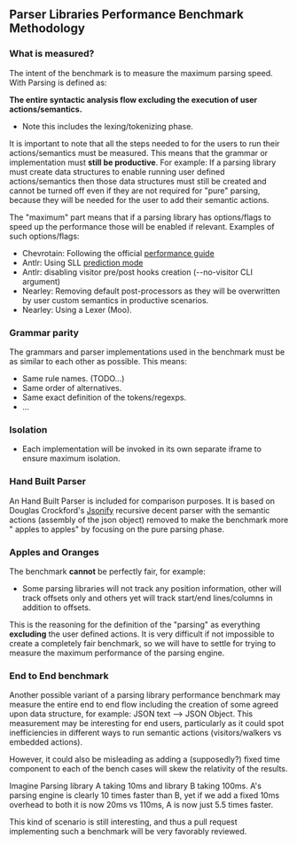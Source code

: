 ## Parser Libraries Performance Benchmark Methodology

### What is measured?

The intent of the benchmark is to measure the maximum parsing speed. With Parsing is defined as:

**The entire syntactic analysis flow excluding the execution of user actions/semantics.**
  - Note this includes the lexing/tokenizing phase.

It is important to note that all the steps needed to for the users to run their actions/semantics must be measured. This
means that the grammar or implementation must **still be productive**. For example: If a parsing library must create
data structures to enable running user defined actions/semantics then those data structures must still be created and
cannot be turned off even if they are not required for "pure" parsing, because they will be needed for the user to add
their semantic actions.

The "maximum" part means that if a parsing library has options/flags to speed up the performance those will be enabled
if relevant. Examples of such options/flags:

* Chevrotain: Following the
  official [performance guide](https://chevrotain.io/docs/guide/performance.html#caching-arrays-of-alternatives)
* Antlr: Using SLL [prediction mode](http://www.antlr.org/api/Java/org/antlr/v4/runtime/atn/PredictionMode.html)
* Antlr: disabling visitor pre/post hooks creation (--no-visitor CLI argument)
* Nearley: Removing default post-processors as they will be overwritten by user custom semantics in productive
  scenarios.
* Nearley: Using a Lexer (Moo).

### Grammar parity

The grammars and parser implementations used in the benchmark must be as similar to each other as possible. This means:

* Same rule names. (TODO...)
* Same order of alternatives.
* Same exact definition of the tokens/regexps.
* ...

### Isolation

* Each implementation will be invoked in its own separate iframe to ensure maximum isolation.

### Hand Built Parser

An Hand Built Parser is included for comparison purposes. It is based on Douglas
Crockford's [Jsonify](https://github.com/douglascrockford/JSON-js/blob/03157639c7a7cddd2e9f032537f346f1a87c0f6d/json_parse.js)
recursive decent parser with the semantic actions (assembly of the json object) removed to make the benchmark more "
apples to apples" by focusing on the pure parsing phase.

### Apples and Oranges

The benchmark **cannot** be perfectly fair, for example:

* Some parsing libraries will not track any position information, other will track offsets only and others yet will
  track start/end lines/columns in addition to offsets.

This is the reasoning for the definition of the "parsing" as everything **excluding** the user defined actions. It is
very difficult if not impossible to create a completely fair benchmark, so we will have to settle for trying to measure
the maximum performance of the parsing engine.

### End to End benchmark

Another possible variant of a parsing library performance benchmark may measure the entire end to end flow including the
creation of some agreed upon data structure, for example: JSON text --> JSON Object. This measurement may be interesting
for end users, particularly as it could spot inefficiencies in different ways to run semantic actions (visitors/walkers
vs embedded actions).

However, it could also be misleading as adding a (supposedly?) fixed time component to each of the bench cases will skew
the relativity of the results.

Imagine Parsing library A taking 10ms and library B taking 100ms. A's parsing engine is clearly 10 times faster than B,
yet if we add a fixed 10ms overhead to both it is now 20ms vs 110ms, A is now just 5.5 times faster.

This kind of scenario is still interesting, and thus a pull request implementing such a benchmark will be very favorably
reviewed.
